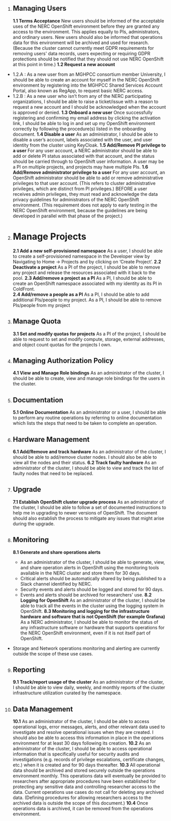 1. ## **Managing Users**
    **1.1 Terms Acceptance**
New users should be informed of the acceptable uses of the NERC OpenShift environment before they are granted any access to the environment.  This applies equally to PIs, administrators, and ordinary users.  New users should also be informed that operations data for this environment will be archived and used for research.  (Because the cluster cannot currently meet GDPR requirements for removing users' data records, users expecting or requiring GDPR protections should be notified that they should not use NERC OpenShift at this point in time.)
    **1.2 Request a new account**
- 1.2.A : As a new user from an MGHPCC consortium member University, I should be able to create an account for myself in the NERC OpenShift environment by registering into the  MGHPCC Shared Services Account Portal, also known as RegApp, to request basic NERC access. 
- 1.2.B : As a new user who isn’t from any of the NERC participating organizations, I should be able to raise a ticket/issue with a reason to request a new account and I should be acknowledged when the account is approved or denied.
    **1.3 Onboard a new user**
Once successfully registering and confirming my email address by clicking the activation link, I should be able to log in and set up my OpenShift environment correctly by following the procedure(s) listed in the onboarding document.
    **1.4 Disable a user**
As an administrator, I should be able to disable a user’s account, labels associated with the user, and user identity from the cluster using KeyCloak.
    **1.5 Add/Remove PI privilege to a user**
For any user account, a NERC  administrator should be able to add or delete PI status associated with that account, and the status should be carried through to OpenShift user information. A user may be a PI on multiple projects, and projects may have multiple PIs.
    **1.6 Add/Remove administrator privilege to a user**
For any user account, an OpenShift administrator should be able to add or remove administrative privileges to that user account. (This refers to cluster administrative privileges, which are distinct from PI privileges.)  BEFORE a user receives admin privileges, they must read and acknowledge the data privacy guidelines for administrators of the NERC OpenShift environment.  (This requirement does not apply to early testing in the NERC OpenShift environment, because the guidelines are being developed in parallel with that phase of the project.)

2. # **Manage Projects**
    **2.1 Add a new self-provisioned namespace**
As a user, I should be able to create a self-provisioned namespace in the Developer view by Navigating to Home → Projects and by clicking on ‘Create Project’.
    **2.2 Deactivate a project**
As a PI of the project, I should be able to remove any project and release the resources associated with it back to the pool. 
    **2.3 Add/remove a project as a PI**
As a PI, I should be able to create an OpenShift namespace associated with my identity as its PI in ColdFront.  
    **2.4 Add/remove a people as a PI**
As a PI, I should be able to add additional PIs/people to my project. As a PI, I should be able to remove PIs/people from my project

3. ## **Manage Quota**
    **3.1 Set and modify quotas for projects**
As a PI of the project, I should be able to request to set and modify compute, storage, external addresses, and object count quotas for the projects I own.

4. ## **Managing Authorization Policy**
    **4.1 View and Manage Role bindings**
As an administrator of the cluster, I should be able to create, view and manage role bindings for the users in the cluster. 

5. ## **Documentation**
    **5.1 Online Documentation**
As an administrator or a user, I should be able to perform any routine operations by referring to online documentation which lists the steps that need to be taken to complete an operation.

6. ## **Hardware Management**
    **6.1 Add/Remove and track hardware**
As an administrator of the cluster, I should be able to add/remove cluster nodes. I should also be able to view all the nodes and their status.
    **6.2 Track faulty hardware**
As an administrator of the cluster, I should be able to view and track the list of faulty nodes that need to be replaced.

7. ## **Upgrade**
    **7.1 Establish OpenShift cluster upgrade process**
As an administrator of the cluster, I should be able to follow a set of documented instructions to help me in upgrading to newer versions of OpenShift. The document should also establish the process to mitigate any issues that might arise during the upgrade.

8. ## **Monitoring**
    **8.1 Generate and share operations alerts**
    - As an administrator of the cluster, I should be able to generate, view, and share operation alerts in OpenShift using the monitoring tools available in the NERC cluster and store them for 30 days.  
    - Critical alerts should be automatically shared by being published to a Slack channel identified by NERC. 
    - Security events and alerts should be logged and stored for 90 days. 
    - Events and alerts should be archived for researchers' use. 
    **8.2 Logging for OpenShift**
As an administrator of the cluster, I should be able to track all the events in the cluster using the logging system in OpenShift.
    **8.3 Monitoring and logging for the infrastructure hardware and software that is not OpenShift (for example Grafana)**
As a NERC administrator, I should be able to monitor the status of any infrastructure software or hardware that supports operations for the NERC OpenShift environment, even if it is not itself part of OpenShift.
- Storage and Network operations monitoring and alerting are currently outside the scope of these use cases. 

9. ## **Reporting**
    **9.1 Track/report usage of the cluster**
As an administrator of the cluster, I should be able to view daily, weekly, and monthly reports of the cluster infrastructure utilization curated by the namespace.

10. ## **Data Management**
    **10.1** As an administrator of the cluster, I should be able to access operational logs, error messages, alerts, and other relevant data used to investigate and resolve operational issues when they are created.  I should also be able to access this information in place in the operations environment for at least 30 days following its creation.
    **10.2** As an administrator of the cluster, I should be able to access operational information that is specifically useful for security audits and investigations (e.g. records of privilege escalations, certificate changes, etc.) when it is created and for 90 days thereafter.
    **10.3** All operational data should be archived and stored securely outside the operations environment monthly.  This operations data will eventually be provided to researchers after appropriate procedures have been established for protecting any sensitive data and controlling researcher access to the data.  Current operations use cases do not call for deleting any archived data.  (Defining procedures for allowing researchers access to the archived data is outside the scope of this document.)
    **10.4** Once operations data is archived, it can be removed from the operations environment.
